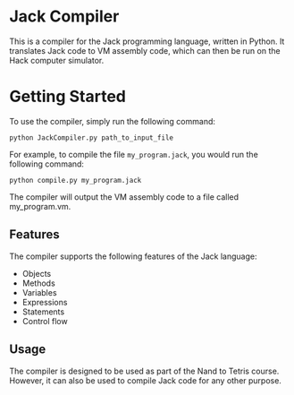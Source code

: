 # Jack Compiler
This is a compiler for the Jack programming language, written in Python. It translates Jack code to VM assembly code, which can then be run on the Hack computer simulator.

# Getting Started
To use the compiler, simply run the following command:
```
python JackCompiler.py path_to_input_file
```

For example, to compile the file `my_program.jack`, you would run the following command:

```
python compile.py my_program.jack
```
The compiler will output the VM assembly code to a file called my_program.vm.

## Features
The compiler supports the following features of the Jack language:

* Objects
* Methods
* Variables
* Expressions
* Statements
* Control flow
## Usage
The compiler is designed to be used as part of the Nand to Tetris course. However, it can also be used to compile Jack code for any other purpose.

